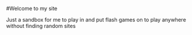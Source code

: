 #Welcome to my site

Just a sandbox for me to play in and put flash games on to play anywhere without finding random sites
